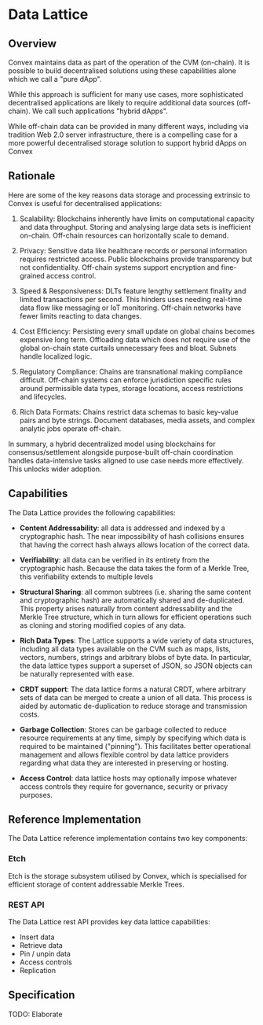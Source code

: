 # Data Lattice

## Overview

Convex maintains data as part of the operation of the CVM (on-chain). It is possible to build decentralised solutions using these capabilities alone which we call a "pure dApp". 

While this approach is sufficient for many use cases, more sophisticated decentralised applications are likely to require additional data sources (off-chain). We call such applications "hybrid dApps".

While off-chain data can be provided in many different ways, including via tradition Web 2.0 server infrastructure, there is a compelling case for a more powerful decentralised storage solution to support hybrid dApps on Convex

## Rationale

Here are some of the key reasons data storage and processing extrinsic to Convex is useful for decentralised applications:

1. Scalability: Blockchains inherently have limits on computational capacity and data throughput. Storing and analysing large data sets is inefficient on-chain. Off-chain resources can horizontally scale to demand.

2. Privacy: Sensitive data like healthcare records or personal information requires restricted access. Public blockchains provide transparency but not confidentiality. Off-chain systems support encryption and fine-grained access control.

3. Speed & Responsiveness: DLTs feature lengthy settlement finality and limited transactions per second. This hinders uses needing real-time data flow like messaging or IoT monitoring. Off-chain networks have fewer limits reacting to data changes. 

4. Cost Efficiency: Persisting every small update on global chains becomes expensive long term. Offloading data which does not require use of the global on-chain state curtails unnecessary fees and bloat. Subnets handle localized logic.

5. Regulatory Compliance: Chains are transnational making compliance difficult. Off-chain systems can enforce jurisdiction specific rules around permissible data types, storage locations, access restrictions and lifecycles.

6. Rich Data Formats: Chains restrict data schemas to basic key-value pairs and byte strings. Document databases, media assets, and complex analytic jobs operate off-chain.

In summary, a hybrid decentralized model using blockchains for consensus/settlement alongside purpose-built off-chain coordination handles data-intensive tasks aligned to use case needs more effectively. This unlocks wider adoption.

## Capabilities

The Data Lattice provides the following capabilities:

- **Content Addressability**: all data is addressed and indexed by a cryptographic hash. The near impossibility of hash collisions ensures that having the correct hash always allows location of the correct data.

- **Verifiability**: all data can be verified in its entirety from the cryptographic hash. Because the data takes the form of a Merkle Tree, this verifiability extends to multiple levels

- **Structural Sharing**: all common subtrees (i.e. sharing the same content and cryptographic hash) are automatically shared and de-duplicated. This property arises naturally from content addressability and the Merkle Tree structure, which in turn allows for efficient operations such as cloning and storing modified copies of any data.

- **Rich Data Types**: The Lattice supports a wide variety of data structures, including all data types available on the CVM such as maps, lists, vectors, numbers, strings and arbitrary blobs of byte data. In particular, the data lattice types support a superset of JSON, so JSON objects can be naturally represented with ease.

- **CRDT support**: The data lattice forms a natural CRDT, where arbitrary sets of data can be merged to create a union of all data. This process is aided by automatic de-duplication to reduce storage and transmission costs.

- **Garbage Collection**: Stores can be garbage collected to reduce resource requirements at any time, simply by specifying which data is required to be maintained ("pinning"). This facilitates better operational management and allows flexible control by data lattice providers regarding what data they are interested in preserving or hosting.

- **Access Control**: data lattice hosts may optionally impose whatever access controls they require for governance, security or privacy purposes.

## Reference Implementation

The Data Lattice reference implementation contains two key components:

### Etch

Etch is the storage subsystem utilised by Convex, which is specialised for efficient storage of content addressable Merkle Trees. 

### REST API

The Data Lattice rest API provides key data lattice capabilities:

- Insert data
- Retrieve data
- Pin / unpin data
- Access controls
- Replication

## Specification

TODO: Elaborate
